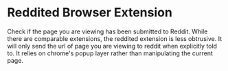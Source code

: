 Reddited Browser Extension
==========================

Check if the page you are viewing has been submitted to Reddit. While there are comparable extensions, the reddited extension is less obtrusive. It will only send the url of page you are viewing to reddit when explicitly told to. It relies on chrome's popup layer rather than manipulating the current page.
